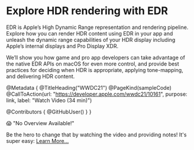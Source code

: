 # Explore HDR rendering with EDR

EDR is Apple’s High Dynamic Range representation and rendering pipeline. Explore how you can render HDR content using EDR in your app and unleash the dynamic range capabilities of your HDR display including Apple’s internal displays and Pro Display XDR.

We’ll show you how game and pro app developers can take advantage of the native EDR APIs on macOS for even more control, and provide best practices for deciding when HDR is appropriate, applying tone-mapping, and delivering HDR content.

@Metadata {
   @TitleHeading("WWDC21")
   @PageKind(sampleCode)
   @CallToAction(url: "https://developer.apple.com/wwdc21/10161", purpose: link, label: "Watch Video (34 min)")

   @Contributors {
      @GitHubUser(<replace this with your GitHub handle>)
   }
}

😱 "No Overview Available!"

Be the hero to change that by watching the video and providing notes! It's super easy:
 [Learn More…](https://wwdcnotes.github.io/WWDCNotes/documentation/wwdcnotes/contributing)

